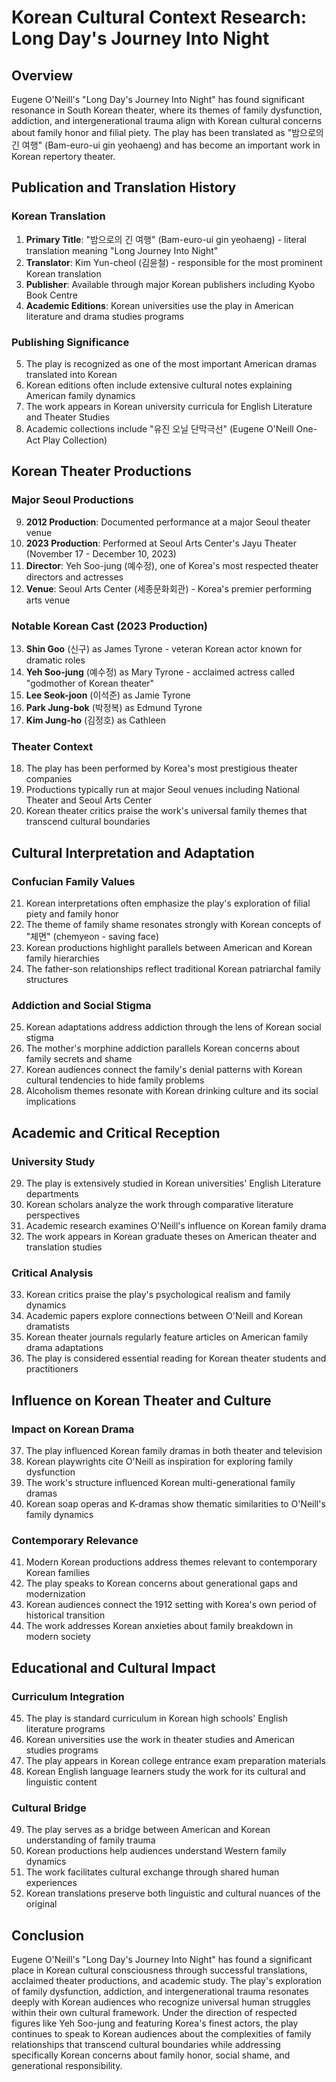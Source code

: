 # Korean Cultural Context Research: Long Day's Journey Into Night

## Overview
Eugene O'Neill's "Long Day's Journey Into Night" has found significant resonance in South Korean theater, where its themes of family dysfunction, addiction, and intergenerational trauma align with Korean cultural concerns about family honor and filial piety. The play has been translated as "밤으로의 긴 여행" (Bam-euro-ui gin yeohaeng) and has become an important work in Korean repertory theater.

## Publication and Translation History

### Korean Translation
1. **Primary Title**: "밤으로의 긴 여행" (Bam-euro-ui gin yeohaeng) - literal translation meaning "Long Journey Into Night"
2. **Translator**: Kim Yun-cheol (김윤철) - responsible for the most prominent Korean translation
3. **Publisher**: Available through major Korean publishers including Kyobo Book Centre
4. **Academic Editions**: Korean universities use the play in American literature and drama studies programs

### Publishing Significance
5. The play is recognized as one of the most important American dramas translated into Korean
6. Korean editions often include extensive cultural notes explaining American family dynamics
7. The work appears in Korean university curricula for English Literature and Theater Studies
8. Academic collections include "유진 오닐 단막극선" (Eugene O'Neill One-Act Play Collection)

## Korean Theater Productions

### Major Seoul Productions
9. **2012 Production**: Documented performance at a major Seoul theater venue
10. **2023 Production**: Performed at Seoul Arts Center's Jayu Theater (November 17 - December 10, 2023)
11. **Director**: Yeh Soo-jung (예수정), one of Korea's most respected theater directors and actresses
12. **Venue**: Seoul Arts Center (세종문화회관) - Korea's premier performing arts venue

### Notable Korean Cast (2023 Production)
13. **Shin Goo** (신구) as James Tyrone - veteran Korean actor known for dramatic roles
14. **Yeh Soo-jung** (예수정) as Mary Tyrone - acclaimed actress called "godmother of Korean theater"
15. **Lee Seok-joon** (이석준) as Jamie Tyrone
16. **Park Jung-bok** (박정복) as Edmund Tyrone
17. **Kim Jung-ho** (김정호) as Cathleen

### Theater Context
18. The play has been performed by Korea's most prestigious theater companies
19. Productions typically run at major Seoul venues including National Theater and Seoul Arts Center
20. Korean theater critics praise the work's universal family themes that transcend cultural boundaries

## Cultural Interpretation and Adaptation

### Confucian Family Values
21. Korean interpretations often emphasize the play's exploration of filial piety and family honor
22. The theme of family shame resonates strongly with Korean concepts of "체면" (chemyeon - saving face)
23. Korean productions highlight parallels between American and Korean family hierarchies
24. The father-son relationships reflect traditional Korean patriarchal family structures

### Addiction and Social Stigma
25. Korean adaptations address addiction through the lens of Korean social stigma
26. The mother's morphine addiction parallels Korean concerns about family secrets and shame
27. Korean audiences connect the family's denial patterns with Korean cultural tendencies to hide family problems
28. Alcoholism themes resonate with Korean drinking culture and its social implications

## Academic and Critical Reception

### University Study
29. The play is extensively studied in Korean universities' English Literature departments
30. Korean scholars analyze the work through comparative literature perspectives
31. Academic research examines O'Neill's influence on Korean family drama
32. The work appears in Korean graduate theses on American theater and translation studies

### Critical Analysis
33. Korean critics praise the play's psychological realism and family dynamics
34. Academic papers explore connections between O'Neill and Korean dramatists
35. Korean theater journals regularly feature articles on American family drama adaptations
36. The play is considered essential reading for Korean theater students and practitioners

## Influence on Korean Theater and Culture

### Impact on Korean Drama
37. The play influenced Korean family dramas in both theater and television
38. Korean playwrights cite O'Neill as inspiration for exploring family dysfunction
39. The work's structure influenced Korean multi-generational family dramas
40. Korean soap operas and K-dramas show thematic similarities to O'Neill's family dynamics

### Contemporary Relevance
41. Modern Korean productions address themes relevant to contemporary Korean families
42. The play speaks to Korean concerns about generational gaps and modernization
43. Korean audiences connect the 1912 setting with Korea's own period of historical transition
44. The work addresses Korean anxieties about family breakdown in modern society

## Educational and Cultural Impact

### Curriculum Integration
45. The play is standard curriculum in Korean high schools' English literature programs
46. Korean universities use the work in theater studies and American studies programs
47. The play appears in Korean college entrance exam preparation materials
48. Korean English language learners study the work for its cultural and linguistic content

### Cultural Bridge
49. The play serves as a bridge between American and Korean understanding of family trauma
50. Korean productions help audiences understand Western family dynamics
51. The work facilitates cultural exchange through shared human experiences
52. Korean translations preserve both linguistic and cultural nuances of the original

## Conclusion

Eugene O'Neill's "Long Day's Journey Into Night" has found a significant place in Korean cultural consciousness through successful translations, acclaimed theater productions, and academic study. The play's exploration of family dysfunction, addiction, and intergenerational trauma resonates deeply with Korean audiences who recognize universal human struggles within their own cultural framework. Under the direction of respected figures like Yeh Soo-jung and featuring Korea's finest actors, the play continues to speak to Korean audiences about the complexities of family relationships that transcend cultural boundaries while addressing specifically Korean concerns about family honor, social shame, and generational responsibility.